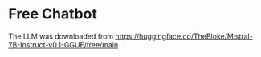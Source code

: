 # Free Chatbot



The LLM was downloaded from https://huggingface.co/TheBloke/Mistral-7B-Instruct-v0.1-GGUF/tree/main

